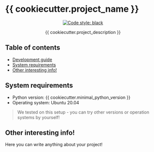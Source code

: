 # {{ cookiecutter.project_name }}

<div align="center">

[![Code style: black](https://img.shields.io/badge/code%20style-black-000000.svg)](https://github.com/psf/black)

{{ cookiecutter.project_description }}

</div>

## Table of contents <a id="content"></a>

* [Development guide](DEVELOPMENT.md)
* [System requirements](#reqs)
* [Other interesting info!](#other)

## System requirements <a id="reqs"></a>

* Python version: {{ cookiecutter.minimal_python_version }}
* Operating system: Ubuntu 20.04

> We tested on this setup - you can try other versions or operation systems by yourself!

## Other interesting info! <a id="other"></a>

Here you can write anything about your project!
